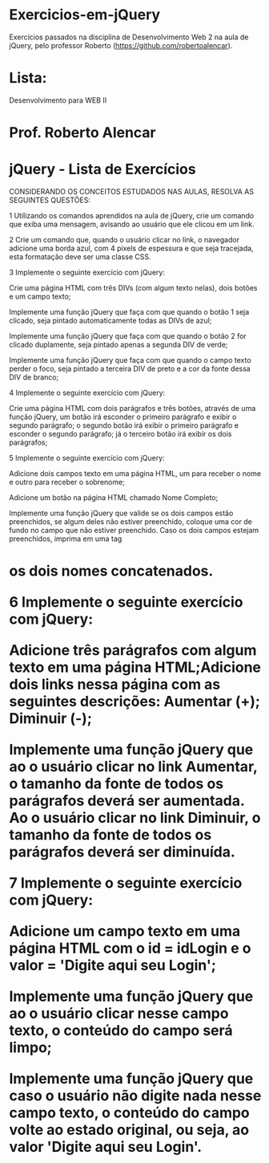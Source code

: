 # Exercicios-em-jQuery

Exercícios passados na disciplina de Desenvolvimento Web 2 na aula de jQuery, pelo professor Roberto (https://github.com/robertoalencar).

# Lista:

Desenvolvimento para WEB II
# Prof. Roberto Alencar
# jQuery - Lista de Exercícios


CONSIDERANDO OS CONCEITOS ESTUDADOS NAS AULAS, RESOLVA AS SEGUINTES QUESTÕES:


1 Utilizando os comandos aprendidos na aula de jQuery, crie um comando que exiba uma
mensagem, avisando ao usuário que ele clicou em um link.


2 Crie um comando que, quando o usuário clicar no link, o navegador adicione uma borda
azul, com 4 pixels de espessura e que seja tracejada, esta formatação deve ser uma
classe CSS.


3 Implemente o seguinte exercício com jQuery:

Crie uma página HTML com três DIVs (com algum texto nelas), dois botões e um
campo texto;


Implemente uma função jQuery que faça com que quando o botão 1 seja clicado, seja
pintado automaticamente todas as DIVs de azul;


Implemente uma função jQuery que faça com que quando o botão 2 for clicado
duplamente, seja pintado apenas a segunda DIV de verde;


Implemente uma função jQuery que faça com que quando o campo texto perder o
foco, seja pintado a terceira DIV de preto e a cor da fonte dessa DIV de branco;


4 Implemente o seguinte exercício com jQuery:

  Crie uma página HTML com dois parágrafos e três botões, através de uma função jQuery, um botão irá esconder o primeiro parágrafo e exibir o segundo parágrafo; o segundo botão irá exibir o primeiro parágrafo e esconder o segundo parágrafo; já o terceiro botão irá exibir os dois parágrafos;


5 Implemente o seguinte exercício com jQuery:
  
  Adicione dois campos texto em uma página HTML, um para receber o nome e outro
para receber o sobrenome;
  
  
  Adicione um botão na página HTML chamado Nome Completo;
  
  
  Implemente uma função jQuery que valide se os dois campos estão preenchidos, se algum deles não estiver preenchido, coloque uma cor de fundo no campo que não estiver preenchido. Caso os dois campos estejam preenchidos, imprima em uma tag<H1> os dois nomes concatenados.

6 Implemente o seguinte exercício com jQuery:

Adicione três parágrafos com algum texto em uma página HTML;Adicione dois links nessa página com as seguintes descrições:
  Aumentar (+);
  Diminuir (-);

Implemente uma função jQuery que ao o usuário clicar no link Aumentar, o tamanho da fonte de todos os parágrafos deverá ser aumentada. Ao o usuário clicar no link Diminuir, o tamanho da fonte de todos os parágrafos deverá ser diminuída.


7 Implemente o seguinte exercício com jQuery:
  
  Adicione um campo texto em uma página HTML com o id = idLogin e o valor = 'Digite aqui seu Login';
  
  
  Implemente uma função jQuery que ao o usuário clicar nesse campo texto, o conteúdo do campo será limpo;
  
  
  Implemente uma função jQuery que caso o usuário não digite nada nesse campo texto, o conteúdo do campo volte ao estado   original, ou seja, ao valor 'Digite aqui seu Login'.
